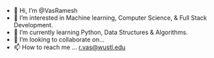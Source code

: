 - 👋 Hi, I’m @VasRamesh
- 👀 I’m interested in Machine learning, Computer Science, & Full Stack Development. 
- 🌱 I’m currently learning Python, Data Structures & Algorithms.
- 💞️ I’m looking to collaborate on...
- 📫 How to reach me ... r.vas@wustl.edu

<!---
VasRamesh/VasRamesh is a ✨ special ✨ repository because its `README.md` (this file) appears on your GitHub profile.
You can click the Preview link to take a look at your changes.
--->
